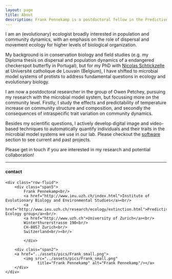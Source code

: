 ```yaml
---
layout: page
title: About
description: Frank Pennekamp is a postdoctoral fellow in the Predictive ecology group, Institute of Evolutionary Biology and Environmental Sciences, University of Zurich
---
```


I am an (evolutionary) ecologist broadly interested in population and community dynamics, with an emphasis
on the role of dispersal and movement ecology for higher levels of biological organization. 

My background is in conservation biology and field studies (e.g. my Diploma thesis on dispersal and 
population dynamics of a endangered checkerspot butterfly in Portugal), but for my PhD with 
[Nicolas Schtickzelle](http://www.uclouvain.be/en-81772.html) at Université catholique de Louvain (Belgium),
I have shifted to microbial model systems of protists to address fundamental questions in ecology and evolutionary biology.

I am now a postdoctoral researcher in the group of Owen Petchey, pursuing my research with the
microbial model system, but focussing more on the community level. Firstly, I study the
effects and predictability of temperature increase on community structure and composition, and secondly the consequences 
of intraspecific trait variation on community dynamics.

Besides my scientific questions, I actively develop digital image and video-based techniques to
automatically quantify individuals and their traits in the microbial model systems we use in our lab.
Please checkout the [software](http://pennekampster.github.io/pennekampster/pages/software.html) section to see current and past projects.

Please get in touch if you are interested in my research and potential collaboration!

---

<div class="container">
<h4>contact</h4>

    <div class="row-fluid">
        <div class="span5">
            Frank Pennekamp<br/>
            <a href="http://www.ieu.uzh.ch/index.html">Institute of Evolutionary Biology and Environmental Studies</a><br/>
            <a href="http://www.ieu.uzh.ch/research/ecology/extinction.html">Predictive Ecology group</a><br/>
            <a href="http://www.uzh.ch">University of Zurich</a><br/>
            Winterthurerstrasse 190<br/>
            CH-8057 Zurich<br/>
            Switzerland<br/><br/>
        
            </div>

        <div class="span2">
        <a href="../assets/pics/Frank_small.png">
            <img src="../assets/pics/Frank_small.png"
                  title="Frank Pennekamp" alt="Frank Pennekamp"/></a>
        </div>
    </div>
</div>


